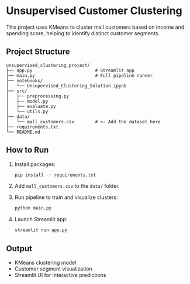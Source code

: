 # Unsupervised Customer Clustering

This project uses KMeans to cluster mall customers based on income and spending score, helping to identify distinct customer segments.

## Project Structure

```
unsupervised_clustering_project/
├── app.py                        # Streamlit app
├── main.py                       # Full pipeline runner
├── notebooks/
│   └── Unsupervised_Clustering_Solution.ipynb
├── src/
│   ├── preprocessing.py
│   ├── model.py
│   ├── evaluate.py
│   └── utils.py
├── data/
│   └── mall_customers.csv        # <- Add the dataset here
├── requirements.txt
└── README.md
```

## How to Run

1. Install packages:
   ```bash
   pip install -r requirements.txt
   ```

2. Add `mall_customers.csv` to the `data/` folder.

3. Run pipeline to train and visualize clusters:
   ```bash
   python main.py
   ```

4. Launch Streamlit app:
   ```bash
   streamlit run app.py
   ```

## Output

- KMeans clustering model
- Customer segment visualization
- Streamlit UI for interactive predictions
